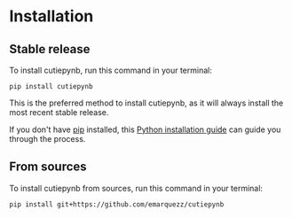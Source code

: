 # Installation

## Stable release

To install cutiepynb, run this command in your terminal:

```
pip install cutiepynb
```

This is the preferred method to install cutiepynb, as it will always install the most recent stable release.

If you don't have [pip](https://pip.pypa.io) installed, this [Python installation guide](http://docs.python-guide.org/en/latest/starting/installation/) can guide you through the process.

## From sources

To install cutiepynb from sources, run this command in your terminal:

```
pip install git+https://github.com/emarquezz/cutiepynb
```
